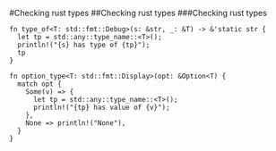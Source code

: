 #Checking rust types
##Checking rust types
###Checking rust types


```
fn type_of<T: std::fmt::Debug>(s: &str, _: &T) -> &'static str {
  let tp = std::any::type_name::<T>();
  println!("{s} has type of {tp}");
  tp
}
```

```
fn option_type<T: std::fmt::Display>(opt: &Option<T) {
  match opt {
    Some(v) => {
      let tp = std::any::type_name::<T>();
      println!("{tp} has value of {v}");
    },
    None => println!("None"),
  }
}
```
